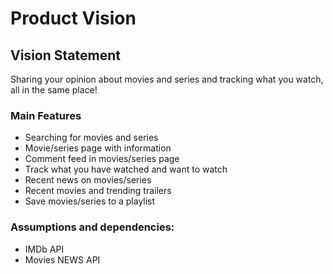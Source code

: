 # Product Vision

## Vision Statement
Sharing your opinion about movies and series and tracking what you watch, all in the same place!

### Main Features
- Searching for movies and series
- Movie/series page with information
- Comment feed in movies/series page
- Track what you have watched and want to watch
- Recent news on movies/series
- Recent movies and trending trailers
- Save movies/series to a playlist


### Assumptions and dependencies:
- IMDb API
- Movies NEWS API
